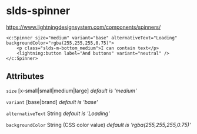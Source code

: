 # slds-spinner

https://www.lightningdesignsystem.com/components/spinners/

```
<c:Spinner size="medium" variant="base" alternativeText="Loading" backgroundColor="rgba(255,255,255,0.75)">
    <p class="slds-m-bottom_medium">I can contain text</p>
    <lightning:button label="And buttons" variant="neutral" />
</c:Spinner>
```

## Attributes

`size` [x-small|small|medium|large] _default is 'medium'_

`variant` [base|brand] _default is 'base'_

`alternativeText` String _default is 'Loading'_

`backgroundColor` String (CSS color value) _default is 'rgba(255,255,255,0.75)'_
